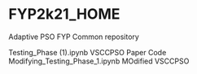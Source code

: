 # FYP2k21_HOME
Adaptive PSO FYP Common repository

Testing_Phase (1).ipynb           VSCCPSO Paper Code
Modifying_Testing_Phase_1.ipynb   MOdified VSCCPSO 
